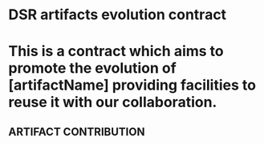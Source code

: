 <h1>DSR artifacts evolution contract<h1>
This is a contract which aims to promote the evolution of [artifactName] providing facilities to reuse it with our collaboration.
<h2>ARTIFACT CONTRIBUTION<h2>
